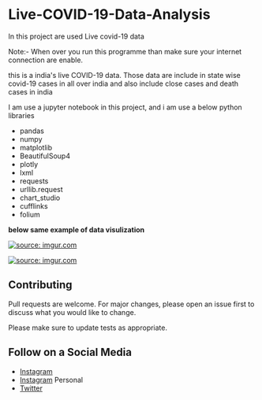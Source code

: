 # Live-COVID-19-Data-Analysis


In this project are used Live covid-19 data

Note:- When over you run this programme than make sure your internet connection are enable.

this is a india's live COVID-19 data. Those data are include in state wise covid-19 cases in all over india and also include close cases and death cases in india

I am use a jupyter notebook in this project, and i am use a below python libraries 
 - pandas
 - numpy
 - matplotlib
 - BeautifulSoup4
 - plotly
 - lxml
 - requests
 - urllib.request
 - chart_studio
 - cufflinks
 - folium

**below same example of data visulization**


<a href="https://imgur.com/dlGGnyG"><img src="https://i.imgur.com/dlGGnyG.png" title="source: imgur.com" /></a>


<a href="https://imgur.com/UAoVO8C"><img src="https://i.imgur.com/UAoVO8C.png" title="source: imgur.com" /></a>


## Contributing
Pull requests are welcome. For major changes, please open an issue first to discuss what you would like to change.

Please make sure to update tests as appropriate.

## Follow on a Social Media
- [Instagram](https://bit.ly/3b9Qeo4)
- [Instagram](https://bit.ly/32SXHV0) Personal
- [Twitter](https://bit.ly/3dbLJLC)
